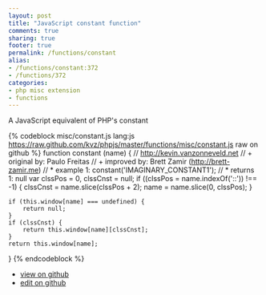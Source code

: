 ```yaml
---
layout: post
title: "JavaScript constant function"
comments: true
sharing: true
footer: true
permalink: /functions/constant
alias:
- /functions/constant:372
- /functions/372
categories:
- php misc extension
- functions
---
```

A JavaScript equivalent of PHP's constant

<!-- more -->

{% codeblock misc/constant.js lang:js https://raw.github.com/kvz/phpjs/master/functions/misc/constant.js raw on github %}
function constant (name) {
    // http://kevin.vanzonneveld.net
    // +   original by: Paulo Freitas
    // +   improved by: Brett Zamir (http://brett-zamir.me)
    // *     example 1: constant('IMAGINARY_CONSTANT1');
    // *     returns 1: null
    var clssPos = 0,
        clssCnst = null;
    if ((clssPos = name.indexOf('::')) !== -1) {
        clssCnst = name.slice(clssPos + 2);
        name = name.slice(0, clssPos);
    }

    if (this.window[name] === undefined) {
        return null;
    }
    if (clssCnst) {
        return this.window[name][clssCnst];
    }
    return this.window[name];
}
{% endcodeblock %}

 - [view on github](https://github.com/kvz/phpjs/blob/master/functions/misc/constant.js)
 - [edit on github](https://github.com/kvz/phpjs/edit/master/functions/misc/constant.js)

